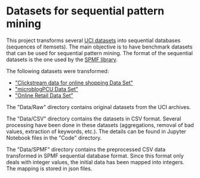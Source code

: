 # Datasets for sequential pattern mining

This project transforms several [UCI datasets](http://archive.ics.uci.edu/ml/datasets/) into sequential databases (sequences of itemsets). The main objective is to have benchmark datasets that can be used for sequential pattern mining. The format of the sequential datasets is the one used by the [SPMF library](https://www.philippe-fournier-viger.com/spmf/).

The following datasets were transformed:
- ["Clickstream data for online shopping Data Set"](http://archive.ics.uci.edu/ml/datasets/clickstream+data+for+online+shopping)
- ["microblogPCU Data Set"](http://archive.ics.uci.edu/ml/datasets/microblogPCU)
- ["Online Retail Data Set"](http://archive.ics.uci.edu/ml/datasets/Online+Retail+II)

The "Data/Raw" directory contains original datasets from the UCI archives.

The "Data/CSV" directory contains the datasets in CSV format. Several processing have been done in these datasets (aggregations, removal of bad values, extraction of keywords, etc.). The details can be found in Jupyter Notebook files in the "Code" directory.

The "Data/SPMF" directory contains the preprocessed CSV data transformed in SPMF sequential database format. Since this format only deals with integer values, the initial data has been mapped into integers. The mapping is stored in json files.

